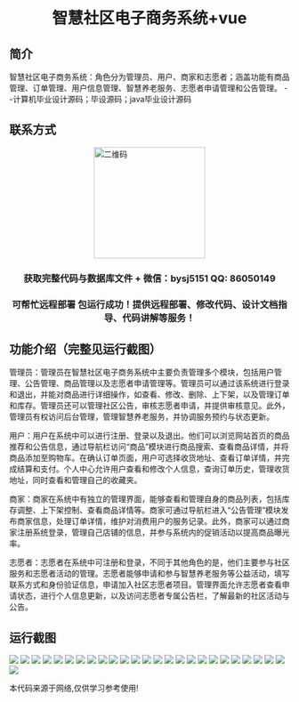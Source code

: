 <p><h1 align="center">智慧社区电子商务系统+vue</h1></p>

## 简介
智慧社区电子商务系统：角色分为管理员、用户、商家和志愿者；涵盖功能有商品管理、订单管理、用户信息管理、智慧养老服务、志愿者申请管理和公告管理。    --计算机毕业设计源码；毕设源码；java毕业设计源码


## 联系方式
<img src="https://bs-1329754181.cos.ap-shanghai.myqcloud.com/wx.jpg" alt="二维码" style="display: block; margin: 0 auto;" width="200px">
<p><h3 align="center">获取完整代码与数据库文件 + 微信：bysj5151 QQ: 86050149</h3></p>
<p><h3 align="center">可帮忙远程部署 包运行成功！提供远程部署、修改代码、设计文档指导、代码讲解等服务！</h3></p>

## 功能介绍（完整见运行截图）
管理员：管理员在智慧社区电子商务系统中主要负责管理多个模块，包括用户管理、公告管理、商品管理以及志愿者申请管理等。管理员可以通过该系统进行登录和退出，并能对商品进行详细操作，如查看、修改、删除、上下架，以及管理订单和库存。管理员还可以管理社区公告，审核志愿者申请，并提供审核意见。此外，管理员有权访问后台管理，管理智慧养老服务，并协调服务预约与状态更新。

用户：用户在系统中可以进行注册、登录以及退出。他们可以浏览网站首页的商品推荐和公告信息，通过导航栏访问“商品”模块进行商品搜索、查看商品详情，并将商品添加至购物车。在确认订单页面，用户可选择收货地址、查看订单详情，并完成结算和支付。个人中心允许用户查看和修改个人信息，查询订单历史，管理收货地址，同时查看和管理自己的收藏夹。

商家：商家在系统中有独立的管理界面，能够查看和管理自身的商品列表，包括库存调整、上下架控制、查看商品详情等。商家可通过导航栏进入“公告管理”模块发布商家信息，处理订单详情，维护对消费用户的服务记录。此外，商家可以通过商家注册系统登录，管理自己店铺的信息，并参与系统内的促销活动以提高商品曝光率。

志愿者：志愿者在系统中可注册和登录，不同于其他角色的是，他们主要参与社区服务和志愿者活动的管理。志愿者能够申请和参与智慧养老服务等公益活动，填写联系方式和身份验证信息，申请加入社区志愿者项目。管理界面允许志愿者查看申请状态，进行个人信息更新，以及访问志愿者专属公告栏，了解最新的社区活动与公告。


## 运行截图
![](https://bs-1329754181.cos.ap-shanghai.myqcloud.com/ssm/SmartCommunityECommerceSystem/img/001.jpg)
![](https://bs-1329754181.cos.ap-shanghai.myqcloud.com/ssm/SmartCommunityECommerceSystem/img/002.jpg)
![](https://bs-1329754181.cos.ap-shanghai.myqcloud.com/ssm/SmartCommunityECommerceSystem/img/003.jpg)
![](https://bs-1329754181.cos.ap-shanghai.myqcloud.com/ssm/SmartCommunityECommerceSystem/img/004.jpg)
![](https://bs-1329754181.cos.ap-shanghai.myqcloud.com/ssm/SmartCommunityECommerceSystem/img/005.jpg)
![](https://bs-1329754181.cos.ap-shanghai.myqcloud.com/ssm/SmartCommunityECommerceSystem/img/006.jpg)
![](https://bs-1329754181.cos.ap-shanghai.myqcloud.com/ssm/SmartCommunityECommerceSystem/img/007.jpg)
![](https://bs-1329754181.cos.ap-shanghai.myqcloud.com/ssm/SmartCommunityECommerceSystem/img/008.jpg)
![](https://bs-1329754181.cos.ap-shanghai.myqcloud.com/ssm/SmartCommunityECommerceSystem/img/009.jpg)
![](https://bs-1329754181.cos.ap-shanghai.myqcloud.com/ssm/SmartCommunityECommerceSystem/img/010.jpg)
![](https://bs-1329754181.cos.ap-shanghai.myqcloud.com/ssm/SmartCommunityECommerceSystem/img/011.jpg)
![](https://bs-1329754181.cos.ap-shanghai.myqcloud.com/ssm/SmartCommunityECommerceSystem/img/012.jpg)
![](https://bs-1329754181.cos.ap-shanghai.myqcloud.com/ssm/SmartCommunityECommerceSystem/img/013.jpg)
![](https://bs-1329754181.cos.ap-shanghai.myqcloud.com/ssm/SmartCommunityECommerceSystem/img/014.jpg)
![](https://bs-1329754181.cos.ap-shanghai.myqcloud.com/ssm/SmartCommunityECommerceSystem/img/015.jpg)
![](https://bs-1329754181.cos.ap-shanghai.myqcloud.com/ssm/SmartCommunityECommerceSystem/img/016.jpg)
![](https://bs-1329754181.cos.ap-shanghai.myqcloud.com/ssm/SmartCommunityECommerceSystem/img/017.jpg)
![](https://bs-1329754181.cos.ap-shanghai.myqcloud.com/ssm/SmartCommunityECommerceSystem/img/018.jpg)
![](https://bs-1329754181.cos.ap-shanghai.myqcloud.com/ssm/SmartCommunityECommerceSystem/img/019.jpg)
![](https://bs-1329754181.cos.ap-shanghai.myqcloud.com/ssm/SmartCommunityECommerceSystem/img/020.jpg)
![](https://bs-1329754181.cos.ap-shanghai.myqcloud.com/ssm/SmartCommunityECommerceSystem/img/021.jpg)
![](https://bs-1329754181.cos.ap-shanghai.myqcloud.com/ssm/SmartCommunityECommerceSystem/img/022.jpg)
![](https://bs-1329754181.cos.ap-shanghai.myqcloud.com/ssm/SmartCommunityECommerceSystem/img/023.jpg)
![](https://bs-1329754181.cos.ap-shanghai.myqcloud.com/ssm/SmartCommunityECommerceSystem/img/024.jpg)
![](https://bs-1329754181.cos.ap-shanghai.myqcloud.com/ssm/SmartCommunityECommerceSystem/img/025.jpg)
![](https://bs-1329754181.cos.ap-shanghai.myqcloud.com/ssm/SmartCommunityECommerceSystem/img/026.jpg)

<p>本代码来源于网络,仅供学习参考使用!</p>
